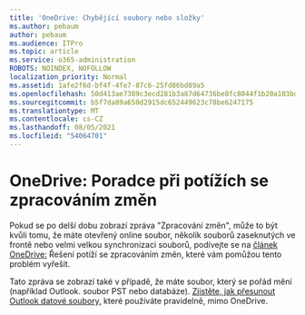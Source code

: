 ```yaml
---
title: 'OneDrive: Chybějící soubory nebo složky'
ms.author: pebaum
author: pebaum
ms.audience: ITPro
ms.topic: article
ms.service: o365-administration
ROBOTS: NOINDEX, NOFOLLOW
localization_priority: Normal
ms.assetid: 1afe2f6d-bf4f-4fe7-87c6-25fd86bd89a5
ms.openlocfilehash: 50d413ae7389c3ecd281b3a87d64736be8fc8044f1b20a103bd3f45c97473502
ms.sourcegitcommit: b5f7da89a650d2915dc652449623c78be6247175
ms.translationtype: MT
ms.contentlocale: cs-CZ
ms.lasthandoff: 08/05/2021
ms.locfileid: "54064701"
---
```

# <a name="onedrive-troubleshoot-processing-changes"></a>OneDrive: Poradce při potížích se zpracováním změn

Pokud se po delší dobu zobrazí zpráva "Zpracování změn", může to být kvůli tomu, že máte otevřený online soubor, několik souborů zaseknutých ve frontě nebo velmi velkou synchronizaci souborů, podívejte se na [článek OneDrive:](https://support.office.com/article/onedrive-is-stuck-on-processing-changes-b386b813-9b66-4e47-8c4c-2b45533edccd) Řešení potíží se zpracováním změn, které vám pomůžou tento problém vyřešit.

Tato zpráva se zobrazí také v případě, že máte soubor, který se pořád mění (například Outlook. soubor PST nebo databáze). [Zjistěte, jak přesunout Outlook datové soubory,](https://support.office.com/article/how-to-remove-an-outlook-pst-data-file-from-onedrive-b6b9e522-59bd-40f7-949f-168d0aa9b38e) které používáte pravidelně, mimo OneDrive.
